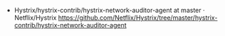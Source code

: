 

* Hystrix/hystrix-contrib/hystrix-network-auditor-agent at master · Netflix/Hystrix https://github.com/Netflix/Hystrix/tree/master/hystrix-contrib/hystrix-network-auditor-agent